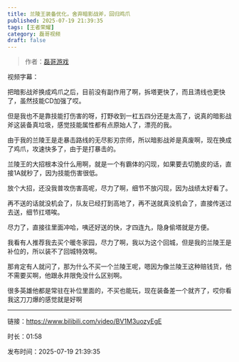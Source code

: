 ```yaml
---
title: 兰陵王装备优化，舍弃暗影战斧，回归鸡爪
published: 2025-07-19 21:39:35
tags: [王者荣耀]
category: 磊哥视频
draft: false
---
```



> 作者：[磊哥游戏](https://space.bilibili.com/268941858?spm_id_from=333.788.upinfo.head.click)

视频字幕：

把暗影战斧换成鸡爪之后，目前没有副作用了啊，拆塔更快了，而且清线也更快了，虽然技能CD加强了哎。

但是我也不是靠技能打伤害的呀，打野收到一杠五四分还是太高了，说真的暗影战斧这装备真垃圾，感觉技能属性都有点原始人了，漂亮的我。

由于我的兰陵王是走暴击路线的无尽影刃宗师，所以暗影战斧是真废啊，现在换成了鸡爪，攻速快多了，由于是打暴击的。

兰陵王的大招根本没什么用啊，就是一个有霸体的闪现，如果要去切脆皮的话，直接1A就秒了，因为技能伤害很低。

放个大招，还没我普攻伤害高呢，尽力了啊，细节不放闪现，因为战绩太好看了。

再不送的话就没机会了，队友已经打到高地了，再不送就真没机会了，直接传送过去送，细节扛塔唉。

尽力了，直接往里面冲哈，咦还好送的快，才四连九，隐身偷塔就是方便。

我看有人推荐我去买个暖冬家园，尽力了啊，我以为这个回城，但是我的兰陵王是补位的，所以装不了回城特效啊。

那肯定有人就问了，那为什么不买一个兰陵王呢，嗯因为像兰陵王这种赔钱货，他不需要买啊，他跟永井限免没什么区别啊。

很多英雄他都是常驻在补位里面的，不买也能玩，现在装备差一个就齐了，哎你看我这刀刀爆的感觉就是好啊

---

链接：https://www.bilibili.com/video/BV1M3uozyEgE

时长：01:58

发布时间：2025-07-19 21:39:35
